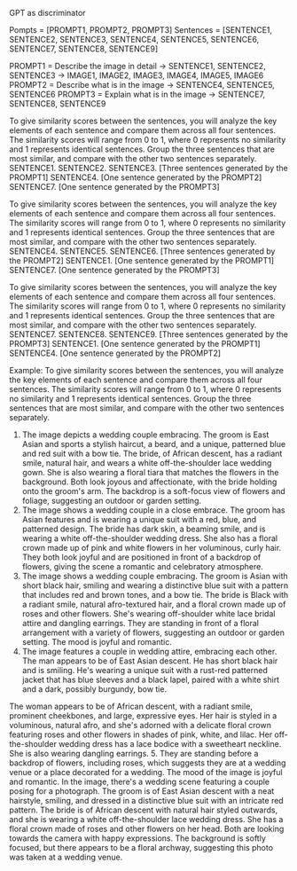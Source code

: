 GPT as discriminator

Pompts = [PROMPT1, PROMPT2, PROMPT3]
Sentences = [SENTENCE1, SENTENCE2, SENTENCE3, SENTENCE4, SENTENCE5, SENTENCE6, SENTENCE7, SENTENCE8, SENTENCE9]

PROMPT1 = Describe the image in detail -> SENTENCE1, SENTENCE2, SENTENCE3 -> IMAGE1, IMAGE2, IMAGE3, IMAGE4, IMAGE5, IMAGE6
PROMPT2 = Describe what is in the image -> SENTENCE4, SENTENCE5, SENTENCE6
PROMPT3 = Explain what is in the image -> SENTENCE7, SENTENCE8, SENTENCE9

To give similarity scores between the sentences, you will analyze the key elements of each sentence and compare them across all four sentences. The similarity scores will range from 0 to 1, where 0 represents no similarity and 1 represents identical sentences. Group the three sentences that are most similar, and compare with the other two sentences separately.
SENTENCE1.
SENTENCE2.
SENTENCE3.
[Three sentences generated by the PROMPT1]
SENTENCE4.
[One sentence generated by the PROMPT2]
SENTENCE7.
[One sentence generated by the PROMPT3]

To give similarity scores between the sentences, you will analyze the key elements of each sentence and compare them across all four sentences. The similarity scores will range from 0 to 1, where 0 represents no similarity and 1 represents identical sentences. Group the three sentences that are most similar, and compare with the other two sentences separately.
SENTENCE4.
SENTENCE5.
SENTENCE6.
[Three sentences generated by the PROMPT2]
SENTENCE1.
[One sentence generated by the PROMPT1]
SENTENCE7.
[One sentence generated by the PROMPT3]

To give similarity scores between the sentences, you will analyze the key elements of each sentence and compare them across all four sentences. The similarity scores will range from 0 to 1, where 0 represents no similarity and 1 represents identical sentences. Group the three sentences that are most similar, and compare with the other two sentences separately.
SENTENCE7.
SENTENCE8.
SENTENCE9.
[Three sentences generated by the PROMPT3]
SENTENCE1.
[One sentence generated by the PROMPT1]
SENTENCE4.
[One sentence generated by the PROMPT2]


Example:
To give similarity scores between the sentences, you will analyze the key elements of each sentence and compare them across all four sentences. The similarity scores will range from 0 to 1, where 0 represents no similarity and 1 represents identical sentences. Group the three sentences that are most similar, and compare with the other two sentences separately.

1. The image depicts a wedding couple embracing. The groom is East Asian and sports a stylish haircut, a beard, and a unique, patterned blue and red suit with a bow tie. The bride, of African descent, has a radiant smile, natural hair, and wears a white off-the-shoulder lace wedding gown. She is also wearing a floral tiara that matches the flowers in the background. Both look joyous and affectionate, with the bride holding onto the groom's arm. The backdrop is a soft-focus view of flowers and foliage, suggesting an outdoor or garden setting.
2. The image shows a wedding couple in a close embrace. The groom has Asian features and is wearing a unique suit with a red, blue, and patterned design. The bride has dark skin, a beaming smile, and is wearing a white off-the-shoulder wedding dress. She also has a floral crown made up of pink and white flowers in her voluminous, curly hair. They both look joyful and are positioned in front of a backdrop of flowers, giving the scene a romantic and celebratory atmosphere.
3. The image shows a wedding couple embracing. The groom is Asian with short black hair, smiling and wearing a distinctive blue suit with a pattern that includes red and brown tones, and a bow tie. The bride is Black with a radiant smile, natural afro-textured hair, and a floral crown made up of roses and other flowers. She's wearing off-shoulder white lace bridal attire and dangling earrings. They are standing in front of a floral arrangement with a variety of flowers, suggesting an outdoor or garden setting. The mood is joyful and romantic.
4. The image features a couple in wedding attire, embracing each other. The man appears to be of East Asian descent. He has short black hair and is smiling. He's wearing a unique suit with a rust-red patterned jacket that has blue sleeves and a black lapel, paired with a white shirt and a dark, possibly burgundy, bow tie.

The woman appears to be of African descent, with a radiant smile, prominent cheekbones, and large, expressive eyes. Her hair is styled in a voluminous, natural afro, and she's adorned with a delicate floral crown featuring roses and other flowers in shades of pink, white, and lilac. Her off-the-shoulder wedding dress has a lace bodice with a sweetheart neckline. She is also wearing dangling earrings.
5. They are standing before a backdrop of flowers, including roses, which suggests they are at a wedding venue or a place decorated for a wedding. The mood of the image is joyful and romantic.
In the image, there's a wedding scene featuring a couple posing for a photograph. The groom is of East Asian descent with a neat hairstyle, smiling, and dressed in a distinctive blue suit with an intricate red pattern. The bride is of African descent with natural hair styled outwards, and she is wearing a white off-the-shoulder lace wedding dress. She has a floral crown made of roses and other flowers on her head. Both are looking towards the camera with happy expressions. The background is softly focused, but there appears to be a floral archway, suggesting this photo was taken at a wedding venue.